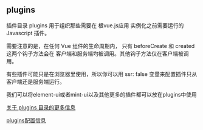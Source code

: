 ## plugins

插件目录 plugins 用于组织那些需要在 根vue.js应用 实例化之前需要运行的 Javascript 插件。

需要注意的是，在任何 Vue 组件的生命周期内， 只有 beforeCreate 和 created 这两个钩子方法会在 客户端和服务端均被调用。其他钩子方法仅在客户端被调用。

有些插件可能只是在浏览器里使用，所以你可以用 ssr: false 变量来配置插件只从客户端还是服务端运行。

我们可以将element-ui或者mint-ui以及其他更多的插件都可以放在plugins中使用

[关于 plugins 目录的更多信息](https://nuxtjs.org/guide/plugins)

[plugins配置信息](https://nuxtjs.org/api/configuration-plugins)
